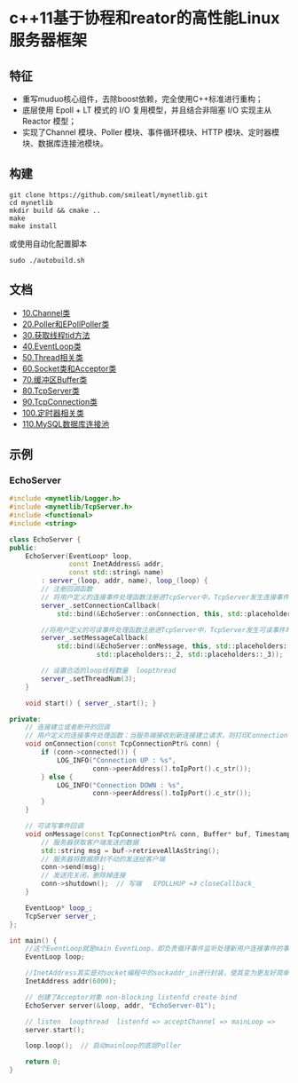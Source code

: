 # c++11基于协程和reator的高性能Linux服务器框架


##  特征

- 重写muduo核心组件，去除boost依赖，完全使用C++标准进行重构；
- 底层使用 Epoll + LT 模式的 I/O 复用模型，并且结合非阻塞 I/O 实现主从 Reactor 模型；
- 实现了Channel 模块、Poller 模块、事件循环模块、HTTP 模块、定时器模块、数据库连接池模块。


## 构建

```shell
git clone https://github.com/smileatl/mynetlib.git
cd mynetlib
mkdir build && cmake ..
make 
make install   
```

或使用自动化配置脚本

```shell
sudo ./autobuild.sh
```



## 文档

- [10.Channel类](./doc/10.Channel类.md)
- [20.Poller和EPollPoller类](./doc/20.Poller和EPollPoller类.md)
- [30.获取线程tid方法](./doc/30.获取线程tid方法.md)
- [40.EventLoop类](./doc/40.EventLoop类.md)
- [50.Thread相关类](./doc/50.Thread相关类.md)
- [60.Socket类和Acceptor类](./doc/60.Socket类和Acceptor类.md)
- [70.缓冲区Buffer类](./doc/70.缓冲区Buffer类.md)
- [80.TcpServer类](./doc/80.TcpServer类.md)
- [90.TcpConnection类](./doc/90.TcpConnection类.md)
- [100.定时器相关类](./doc/100.定时器相关类.md)
- [110.MySQL数据库连接池](./doc/110.MySQL数据库连接池.md)



## 示例

### EchoServer

```cpp
#include <mynetlib/Logger.h>
#include <mynetlib/TcpServer.h>
#include <functional>
#include <string>

class EchoServer {
public:
    EchoServer(EventLoop* loop,
               const InetAddress& addr,
               const std::string& name)
        : server_(loop, addr, name), loop_(loop) {
        // 注册回调函数
        // 将用户定义的连接事件处理函数注册进TcpServer中，TcpServer发生连接事件时会执行onConnection函数。
        server_.setConnectionCallback(
            std::bind(&EchoServer::onConnection, this, std::placeholders::_1));

        //将用户定义的可读事件处理函数注册进TcpServer中，TcpServer发生可读事件时会执行onMessage函数。
        server_.setMessageCallback(
            std::bind(&EchoServer::onMessage, this, std::placeholders::_1,
                      std::placeholders::_2, std::placeholders::_3));

        // 设置合适的loop线程数量  loopthread
        server_.setThreadNum(3);
    }

    void start() { server_.start(); }

private:
    // 连接建立或者断开的回调
    // 用户定义的连接事件处理函数：当服务端接收到新连接建立请求，则打印Connection UP，如果是关闭连接请求，则打印Connection Down
    void onConnection(const TcpConnectionPtr& conn) {
        if (conn->connected()) {
            LOG_INFO("Connection UP : %s",
                     conn->peerAddress().toIpPort().c_str());
        } else {
            LOG_INFO("Connection DOWN : %s",
                     conn->peerAddress().toIpPort().c_str());
        }
    }

    // 可读写事件回调
    void onMessage(const TcpConnectionPtr& conn, Buffer* buf, Timestamp time) {
        // 服务器获取客户端发送的数据
        std::string msg = buf->retrieveAllAsString();
        // 服务器将数据原封不动的发送给客户端
        conn->send(msg);
        // 发送完关闭，删除掉连接
        conn->shutdown();  // 写端   EPOLLHUP =》 closeCallback_
    }

    EventLoop* loop_;
    TcpServer server_;
};

int main() {
    //这个EventLoop就是main EventLoop，即负责循环事件监听处理新用户连接事件的事件循环器。
    EventLoop loop;

    //InetAddress其实是对socket编程中的sockaddr_in进行封装，使其变为更友好简单的接口而已。
    InetAddress addr(6000);

    // 创建了Acceptor对象 non-blocking listenfd create bind
    EchoServer server(&loop, addr, "EchoServer-01");

    // listen  loopthread  listenfd => acceptChannel => mainLoop =>
    server.start();

    loop.loop();  // 启动mainloop的底层Poller

    return 0;
}
```



